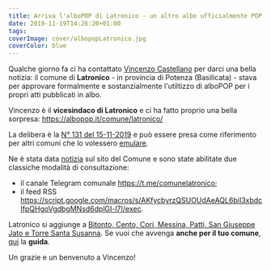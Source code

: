 ```yaml
---
title: Arriva l'alboPOP di Latronico - un altro albo ufficialmente POP
date: 2019-11-19T14:26:20+01:00
tags:
coverImage: cover/albopopLatronico.jpg
coverColor: blue
---
```


Qualche giorno fa ci ha contattato [Vincenzo Castellano](https://www.facebook.com/castellanovincenzo) per darci una bella notizia: il comune di **Latronico** - in provincia di Potenza (Basilicata) - stava per approvare formalmente e sostanzialmente l'utiltizzo di alboPOP per i propri atti pubblicati in albo.

Vincenzo è il **vicesindaco di Latronico** e ci ha fatto proprio una bella sorpresa: <https://albopop.it/comune/latronico/>

La delibera è la [N° 131 del 15-11-2019](https://albopop.it/pdf/delibera_albopop_latronico.pdf) e può essere presa come riferimento per altri comuni che lo volessero [emulare](https://albopop.it/pdf/delibera_albopop_latronico.pdf).


Ne è stata data [notizia](http://www.latronico.eu/progetto-albopop-e-canale-telegram-il-comune-di-latronico-attiva-altri-due-strumenti-di-comunicazione-e-trasparenza) sul sito del Comune e sono state abilitate due classiche modalità di consultazione:

- il canale Telegram comunale <https://t.me/comunelatronico>;
- il feed RSS <https://script.google.com/macros/s/AKfycbyrzQSUOUdAeAQL6biI3xbdcIfpQHgoVgdbgMNsd6dplGI-l7I/exec>.

Latronico si aggiunge a [Bitonto, Cento, Cori, Messina, Patti, San Giuseppe Jato e Torre Santa Susanna](https://albopop.it/ufficiale/). Se vuoi che avvenga **anche per il tuo comune**, [qui](https://albopop.it/partecipa/#pa) la **guida**.

Un grazie e un benvenuto a Vincenzo!
